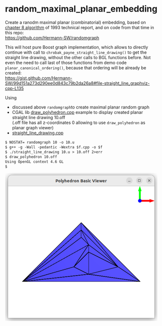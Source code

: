 # random_maximal_planar_embedding
Create a ranodm maximal planar (combinatorial) embedding, based on [chapter 8 algorithm](https://raw.githubusercontent.com/Hermann-SW/randomgraph/4bb2caf643b0016c32820349eb3ea772c53fb529/IAI-TR-93-10.ps.pdf#page=13) of 1993 technical report, and on code from that time in this repo:  
https://github.com/Hermann-SW/randomgraph

This will host pure Boost graph implementation, which allows to directly continue with call to ```chrobak_payne_straight_line_drawing()``` to get the straight line drawing, without the other calls to BGL functions before. Not even the need to call last of those functions from demo code ```planar_canonical_ordering()```, because that ordering will be already be created:  
https://gist.github.com/Hermann-SW/99d151a273d290ee0d843c79b2da26a8#file-straight_line_graphviz-cpp-L135

Using 
- discussed above ```randomgraph```to create maximal planar random graph
- CGAL lib [draw_polyhedron.cpp](https://github.com/CGAL/cgal/blob/master/Polyhedron/examples/Polyhedron/draw_polyhedron.cpp) example to display created planar straight line drawing 10.off  
(.off file has all z-coordinates 0 allowing to use ```draw_polyhedron``` as planar graph viewer)
- [straight_line_drawing.cpp](straight_line_drawing.cpp)
```
$ NOSTAT= randomgraph 10 -o 10.u
$ g++ -g -Wall -pedantic -Wextra $f.cpp -o $f
$ ./straight_line_drawing 10.u > 10.off 2>err
$ draw_polyhedron 10.off 
Using OpenGL context 4.6 GL
$ 
```

![../res/demo.10.off.png](../res/demo.10.off.png)

